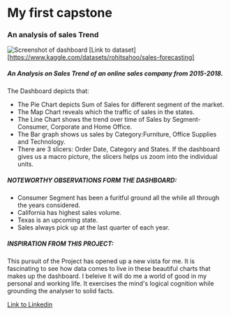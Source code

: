 # My first capstone
### An analysis of sales Trend
![Screenshot of dashboard](https://i.gyazo.com/8872346f5ae9ea346954bb9138918680.png)
[Link to dataset][https://www.kaggle.com/datasets/rohitsahoo/sales-forecasting]

##### An Analysis on Sales Trend of an online sales company from 2015-2018.

The Dashboard depicts that:
- The Pie Chart depicts Sum of Sales for different segment of the market.
- The Map Chart reveals which the traffic of sales in the states.
- The Line Chart shows the trend over time of Sales by Segment-Consumer, Corporate and Home Office.
- The Bar graph shows us sales by Category:Furniture, Office Supplies and Technology.
- There are 3 slicers: Order Date, Category and States. If the dashboard gives us a macro picture, the slicers helps us zoom into the individual units. 

##### NOTEWORTHY OBSERVATIONS FORM THE DASHBOARD:
- Consumer Segment has been a furitful ground all the while all through the years considered.
- California has highest sales volume.
- Texas is an upcoming state.
- Sales always pick up at the last quarter of each year.

##### INSPIRATION FROM THIS PROJECT:
This pursuit of the Project has opened up a new vista for me. It is fascinating to see how data comes to live in these beautiful charts that makes up the dashboard. I beleive it will do me a world of good in my personal and working life. It exercises the mind's logical cognition while grounding the analyser to solid facts.

[Link to Linkedin](www.linkedin.com/in/lungoulein-touthang-911189175)
